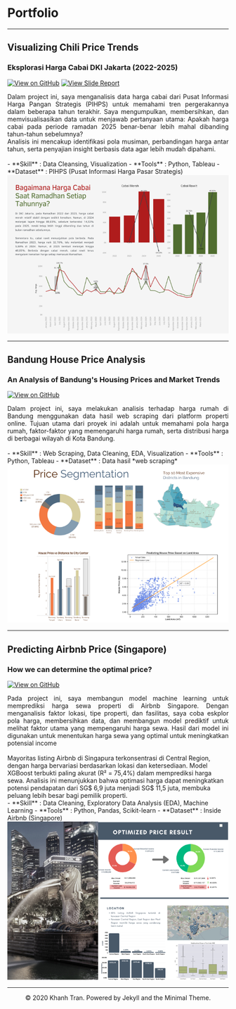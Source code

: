 # Portfolio
---
## Visualizing Chili Price Trends
### Eksplorasi Harga Cabai DKI Jakarta (2022-2025)

[![View on GitHub](https://img.shields.io/badge/GitHub-View_on_GitHub-blue?logo=GitHub)](https://github.com/nurdinsulaemann/chili_price_DKI/blob/main/Trend%20Harga%20Cabai.ipynb)
[![View Slide Report](https://img.shields.io/badge/Slides-View%20Slide%20Report-green?logo=google-drive)](https://www.canva.com/design/DAGh0giCxCk/kN_U_ubcHptTb1DY5EzFGA/view?utm_content=DAGh0giCxCk&utm_campaign=designshare&utm_medium=link2&utm_source=uniquelinks&utlId=he34cd086ae)

<div style="text-align: justify">Dalam project ini, saya menganalisis data harga cabai dari Pusat Informasi Harga Pangan Strategis (PIHPS) untuk memahami tren pergerakannya dalam beberapa tahun terakhir. Saya mengumpulkan, membersihkan, dan memvisualisasikan data untuk menjawab pertanyaan utama: Apakah harga cabai pada periode ramadan 2025 benar-benar lebih mahal dibanding tahun-tahun sebelumnya?
<br>
Analisis ini mencakup identifikasi pola musiman, perbandingan harga antar tahun, serta penyajian insight berbasis data agar lebih mudah dipahami.</div>
<br>
- **Skill** : Data Cleansing, Visualization
- **Tools** : Python, Tableau
- **Dataset** : PIHPS (Pusat Informasi Harga Pasar Strategis)

<center><img src="images/chili_price_trend.png"/></center>


---
## Bandung House Price Analysis
### An Analysis of Bandung's Housing Prices and Market Trends

[![View on GitHub](https://img.shields.io/badge/GitHub-View_on_GitHub-blue?logo=GitHub)](https://github.com/nurdinsulaemann/project_bdg_house_price/blob/main/EDA%20notebook/Bandung%20House%20Price%20Analysis.ipynb)

<div style="text-align: justify">Dalam project ini, saya melakukan analisis terhadap harga rumah di Bandung menggunakan data hasil web scraping dari platform properti online. Tujuan utama dari proyek ini adalah untuk memahami pola harga rumah, faktor-faktor yang memengaruhi harga rumah, serta distribusi harga di berbagai wilayah di Kota Bandung.</div>
<br>
- **Skill** : Web Scraping, Data Cleaning, EDA, Visualization
- **Tools** : Python, Tableau  
- **Dataset** : Data hasil *web scraping*

<center><img src="images/bdg_house_price_analysis.png"/></center>

---
## Predicting Airbnb Price (Singapore)
### How we can determine the optimal price?

[![View on GitHub](https://img.shields.io/badge/GitHub-View_on_GitHub-blue?logo=GitHub)](https://github.com/nurdinsulaemann/AirBnB-Project/blob/main/AirBnb_Analyze%20%26%20Modeling.ipynb)

<div style="text-align: justify">Pada project ini, saya membangun model machine learning untuk memprediksi harga sewa properti di Airbnb Singapore. Dengan menganalisis faktor lokasi, tipe properti, dan fasilitas, saya coba eskplor pola harga, membersihkan data, dan membangun model prediktif untuk melihat faktor utama yang mempengaruhi harga sewa. Hasil dari model ini digunakan untuk menentukan harga sewa yang optimal untuk meningkatkan potensial income </div>
<br>
Mayoritas listing Airbnb di Singapura terkonsentrasi di Central Region, dengan harga bervariasi berdasarkan lokasi dan ketersediaan. Model XGBoost terbukti paling akurat (R² = 75,4%) dalam memprediksi harga sewa. Analisis ini menunjukkan bahwa optimasi harga dapat meningkatkan potensi pendapatan dari SG$ 6,9 juta menjadi SG$ 11,5 juta, membuka peluang lebih besar bagi pemilik properti.
<br>
- **Skill** : Data Cleaning, Exploratory Data Analysis (EDA), Machine Learning
- **Tools** : Python, Pandas, Scikit-learn  
- **Dataset** : Inside Airbnb (Singapore)

<center><img src="images/Airbnb2.png"/></center>

---
<center>© 2020 Khanh Tran. Powered by Jekyll and the Minimal Theme.</center>

